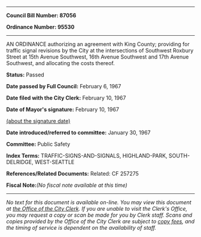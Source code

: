 

********

**Council Bill Number: 87056**
   
**Ordinance Number: 95530**
********

 AN ORDINANCE authorizing an agreement with King County; providing for traffic signal revisions by the City at the intersections of Southwest Roxbury Street at 15th Avenue Southwest, 16th Avenue Southwest and 17th Avenue Southwest, and allocating the costs thereof.

**Status:** Passed
   
**Date passed by Full Council:** February 6, 1967
   
**Date filed with the City Clerk:** February 10, 1967
   
**Date of Mayor's signature:** February 10, 1967
   
[(about the signature date)](/~public/approvaldate.htm)
   
   
   
**Date introduced/referred to committee:** January 30, 1967
   
**Committee:** Public Safety
   
   
**Index Terms:** TRAFFIC-SIGNS-AND-SIGNALS, HIGHLAND-PARK, SOUTH-DELRIDGE, WEST-SEATTLE

**References/Related Documents:** Related: CF 257275

**Fiscal Note:**_(No fiscal note available at this time)_
********

_No text for this document is available on-line. You may view this document at [the Office of the City Clerk](http://www.seattle.gov/leg/clerk/contactUs.htm). If you are unable to visit the Clerk's Office, you may request a copy or scan be made for you by Clerk staff. Scans and copies provided by the Office of the City Clerk are subject to [copy fees](http://clerk.seattle.gov/~public/clerkfees.htm), and the timing of service is dependent on the availability of staff._

